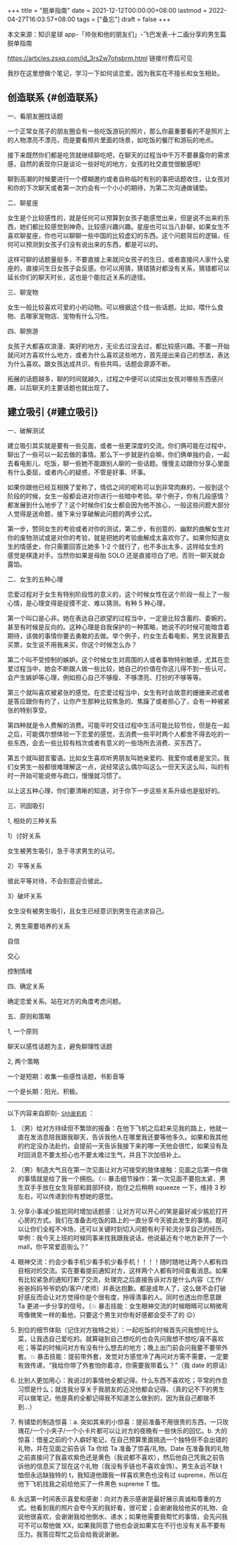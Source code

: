 +++
title = "脱单指南"
date = 2021-12-12T00:00:00+08:00
lastmod = 2022-04-27T16:03:57+08:00
tags = ["备忘"]
draft = false
+++

本文来源：知识星球 app-「帅张和他的朋友们」-飞巴发表-十二画分享的男生篇脱单指南

<https://articles.zsxq.com/id_3rs2w7ohsbrm.html> 链接付费后可见

我抄在这里想做个笔记，学习一下如何谈恋爱。因为我实在不擅长和女生相处。

## 创造联系 {#创造联系}

一、看朋友圈找话题

一个正常女孩子的朋友圈会有一些吃饭游玩的照片，那么你最重要看的不是照片上的人物漂亮不漂亮，而是要看照片里面的场景，如吃饭的餐厅和游玩的地点。

接下来既然你们都是吃货就继续聊吃吧，在聊天的过程当中千万不要暴露你的需求感，自然的表现你只是谈论一些好吃的地方，女孩的社交直觉很敏感呢!

聊到高潮的时候要进行一个模糊邀约或者自称临时有别的事把话题收住，让女孩对和你的下次聊天或者第一次约会有一个小小的期待，为第二次沟通做铺垫。

二、聊星座

女生是个比较感性的，就是任何可以预算到女孩子能感觉出来，但是说不出来的东西，她们都比较感觉到神奇。比较感兴趣兴趣。星座也可以当八卦聊，如果女生不喜欢聊星座，你也可以聊聊一些中国的比较虚幻的东西。这个问题背后的逻辑，任何可以预测到女孩子们没有说出来的东西，都是可以的。

这样可聊的话题量挺多，不要直接上来就问女孩子的生日，或者直接问人家什么星座的，直接问生日女孩子会反感。你可以用猜，猜错猜对都没有关系，猜错都可以延长你们的聊天时长，这也是个能拉近关系的途径。

三、聊宠物

女生一般比较喜欢可爱的小的动物。可以根据这个找一些话题。比如，喂什么食物、去哪家宠物店、宠物有什么习性。

四、聊旅游

女孩子大都喜欢浪漫、美好的地方，无论去过没去过，都比较感兴趣。不要一开始就问对方喜欢什么地方，或者为什么喜欢这些地方，首先提出来自己的想法，表达为什么喜欢。跟女孩达成共识，有些共鸣，话题会源源不断。

拓展的话题越多，聊的时间就越久，过程之中便可以试探出女孩对哪些东西感兴趣，以后聊天的主要话题也就出现了。

## 建立吸引 {#建立吸引}

一、破解测试

建立吸引其实就是要有一些见面，或者一些更深度的交流。你们俩可能在过程中，聊出了一些可以一起去做的事情。那么下一步就是约会嘛，你们俩单独约会，一起去看电影儿、吃饭，聊一些她不能跟别人聊的一些话题。慢慢主动跟你分享心里面有什么委屈，或者内心的疑惑，不管是好事、坏事。

如果你跟他已经互相换了爱称了，情侣之间的呢称可以到非常肉麻的，一般到这个阶段的时候，女生一般都会进对你进行一些暗中考验。举个例子，你有几段感情？都发展到什么地步了？这个时候你们女士都会因为他不放心，一般这些问题大部分人觉得是送命题，接下来分享破解此问题的两步公式。

第一步，赞同女生的考验或者对你的测试，第二步，有创意的、幽默的曲解女生对你的废物测试或是对你的考验，就是把她的考验曲解成太喜欢你了。如果你知道女生的情感史，你只需要回答比她多 1-2 个就行了，也不多出太多，这样给女生的感觉是棋逢对手。当然你如果是母胎 SOLO 还是直接坦白了吧，否则一聊天就会露馅。

二、女生的五种心理

恋爱过程对于女生有特别阶段性的意义的，这个时候女性在这个阶段一般上了一般心情，是心理变得是捉摸不定、难以猜测。有种 5 种心理，

第一个叫口是心非。她在表达自己欲望的过程当中，一定是比较含蓄的、委婉的，甚至有时候是反向的。这种心理是自我保护的一种策略，她说不的时候可能暗含着期待，该做的事情你要去勇敢的去做。举个例子，约女生去看电影，男生说我要去买票，女生说不用我来买，你这个时候怎么办？

第二个叫不受控制的嫉妒。这个时候女生对周围的人或者事物特别敏感，尤其在恋爱过程当中，她会不断跟人做一些比较，她自己的价值在你这儿得不到一些认可，会产生嫉妒等心理，例如担心自己不够瘦、不够漂亮、打扮的不够等等。

第三个就叫喜欢被紧张的感觉。在恋爱过程当中，女生有时会故意的姗姗来迟或者是答应跟你有约了，让你产生那种比较焦急的、焦躁了或者担心了，会有一种被紧张的特别享受。

第四种就是令人费解的消费。可能平时交往过程中生活可能比较节俭，但是在一起之后，可能偶尔想体验一下恋爱的感觉，去消费一些平时两个人都舍不得去吃的一些东西，会去一些比较有档次或者有意义的一些场所去消费、买东西了。

第五个就叫甜言蜜语。比如女生喜欢听男朋友叫她亲爱的、我爱你或者是宝贝。我们女男生一般都很难理解这一点，说经常这么偶尔叫这么一但天天这么叫，叫的有时一开始可能说修与疏口，慢慢就习惯了。

以上这五种心理，你们要清晰的知道，对于你下一步这些关系升级也是挺好的。

三、巩固吸引

1, 相处的三种关系

1）讨好关系

女生被男生吸引，急于寻求男生的认可。

2）平等关系

彼此平等对待，不会刻意迎合彼此。

3）破坏关系

女生没有被男生吸引，且女生已经意识到男生在追求自己。

2, 男生需要培养的关系

自信

交心

控制情绪

四、确定关系

确定恋爱关系。站在对方的角度考虑问题。

五、原则和策略

1, 一个原则

聊天以感性话题为主，避免聊理性话题

2, 两个策略

一个是短期：收集一些感性话题，书影音等

一个是长期：阳光、积极。

---

以下内容来自即刻- [`Shh是莉莉`](https://m.okjike.com/originalPosts/61d96828cacca7001026f172?s=eyJ1IjoiNjE3MGIwNDAyZGY5NDkwMDEwYzJlYWZjIiwiZCI6MX0%3D) ：

1.  （男）给对方持续但不繁琐的报备：在他下飞机之后赶来见我的路上，他就一直在发消息陪我跟我聊天，告诉我他人在哪里我还要等他多久。如果和我其他的约定没办法赴约，会提前一天告诉我接下来的哪一天他会很忙，如果没有及时回消息不要太担心也不要太难过生气，并且下次加倍补上。

2.  （男）制造大气且在第一次见面让对方可接受的肢体接触：见面之后第一件做的事情就是给了我一个拥抱。（💥 暴击细节操作：第一次见面不要抱太紧，男生双手手放在女生背部和肩部环绕，抱住之后稍稍 squeeze 一下，维持 3 秒左右，可以传递到你有想她的感觉。

3.  分享小事减少尴尬同时增加话题感：让对方可以开心的笑是最好减少尴尬打开心房的方式。我们在准备去吃饭的路上的一直分享今天彼此发生的事情。既可以让你们全程不冷场，还可以关键时刻切入问题有利于轮流分享自己的经历。举例：我今天上班的时候同事来找我跟我说话，他说最近有个地方新开了一个 mall，你平常爱逛街么？”

4.  眼神交流：约会少看手机少看手机少看手机！！！！随时随地让两个人都有四目相对的交流。实在要看提前通知对方，这样两个人都有时间查看消息。如果有比较紧急的通知打断了交流，处理完之后直接告诉对方是什么内容（工作/爸爸妈妈爷爷奶奶/客户/老师）并表达抱歉。都是成年人了，这么做不会打破好感反而会让对方觉得你是个很有度，拎得清事的人。同时也透出你愿意跟 Ta 更进一步分享的信号。（💥 暴击技能：女生眼神交流的时候眼睛可以稍微弯弯像微笑一样的看他，只要这个男生对你有好感都会受不了的 😉）

5.  到位的细节体贴（记住对方独特之处）：一起吃饭的时候首先问我想吃什么菜，让我选自己爱吃的。就算碰到自己想吃的也会先问我想不想吃/喜不喜欢吃；等菜的时候问对方有没有什么想去的地方；晚上出门前会问我要不要带外套。💥 暴击技能：提前带外套，发觉对方感觉冷了再问对方需不需要，一定要有效传递，“我给你带了外套怕你着凉，你需要我带着么？”（我 date 的原话）

6.  比别人更加用心：我说过的事情他全都记得。什么东西不喜欢吃；平常的作息习惯是什么；就连我分享关于我朋友的近况他都会记得。（真的记不下的男生可以做笔记，他是真的全都记得我不知道怎么做到的，因为我自己都做不到…）

7.  有铺垫的制造惊喜：a. 突如其来的小惊喜：提前准备不用很贵的东西，一只玫瑰花/一个小夹子/一个小卡片都可以让对方的夜晚有一些快乐的回忆。b. 大的惊喜：借鉴之前的个人癖好笔记，在自己预算里面挑选一个独特但不会出错的礼物，并在见面之前告诉 Ta 你给 Ta 准备了惊喜/礼物。Date 在准备我的礼物之前直接问了我喜欢紫色还是黄色（我说都不喜欢），然后他自己凭我之前告诉他的信息买了现在这个礼物（我没有手链也不喜欢金饰）。男生永远不缺 t 恤但永远缺独特的 t，我知道他跟我一样喜欢黑色也没有过 supreme，所以在他下飞机找我之前给他买了一件黑色 supreme T 恤。

8.  永远第一时间表示喜爱和感谢：向对方表示感谢是最好展示真诚和尊重的方式。他看到我的照片会夸今天的我好看，很可爱；会谢谢我给他买的礼物、会说他很喜欢，会谢谢我给他倒水、递水；如果他需要我帮忙的事情，会先问我可不可以帮他做 XX，如果我同意了他也会说如果实在不行也没有关系不要有压力。我答应帮忙之后会给我说谢谢。
